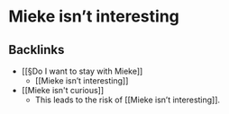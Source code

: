 # Mieke isn’t interesting

## Backlinks
* [[§Do I want to stay with Mieke]]
	* [[Mieke isn’t interesting]]
* [[Mieke isn't curious]]
	* This leads to the risk of [[Mieke isn’t interesting]].

<!-- {BearID:3FDD3707-81C2-4528-98B0-F3B859DD884D-7289-0000070470507F09} -->
